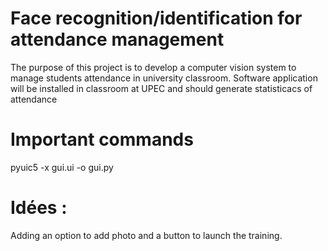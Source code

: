 
# Face recognition/identification for attendance management

The purpose of this project is to develop a computer vision system to manage students attendance in university classroom.
Software application will be installed in classroom at UPEC and should generate statisticacs of attendance

# Important commands
pyuic5 -x gui.ui -o gui.py


# Idées :
Adding an option to add photo and a button to launch the training.